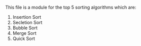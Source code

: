 This file is a module for the top 5 sorting algorithms which are:
1. Insertion Sort
2. Secletion Sort
3. Bubble Sort
4. Merge Sort
5. Quick Sort
